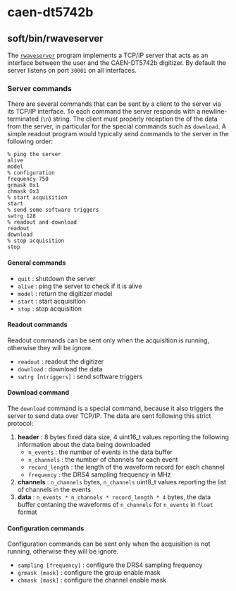 # caen-dt5742b

## soft/bin/rwaveserver
The [`rwaveserver`](soft/src/rwaveserver.cc) program implements a TCP/IP server that acts as an interface between the user and the CAEN-DT5742b digitizer. 
By default the server listens on port `30001` on all interfaces. 
### Server commands
There are several commands that can be sent by a client to the server via its TCP/IP interface. To each command the server responds with a newline-terminated (`\n`) string. The client must properly reception the of the data from the server, in particular for the special commands such as `download`. A simple readout program would typically send commands to the server in the following order:
```
% ping the server
alive
model
% configuration
frequency 750
grmask 0x1
chmask 0x3
% start acquisition
start
% send some software triggers
swtrg 128
% readout and download
readout
download
% stop acquisition
stop
```
#### General commands
* `quit` : shutdown the server
* `alive` : ping the server to check if it is alive
* `model` : return the digitizer model
* `start` : start acquisition
* `stop` : stop acquisition
#### Readout commands
Readout commands can be sent only when the acquisition is running, otherwise they will be ignore.
- `readout` : readout the digitizer
- `download` : download the data
- `swtrg [ntriggers]` : send software triggers
#### Download command
The `download` command is a special command, because it also triggers the server to send data over TCP/IP.
The data are sent following this strict protocol:
1. **header** : 8 bytes fixed data size, 4 uint16_t values reporting the following information about the data being downloaded
   - `n_events` : the number of events in the data buffer
   - `n_channels` : the number of channels for each event
   - `record_length` : the length of the waveform record for each channel
   - `frequency` : the DRS4 sampling frequency in MHz
2. **channels** : `n_channels` bytes, `n_channels` uint8_t values reporting the list of channels in the events
3. **data** : `n_events * n_channels * record_length * 4` bytes, the data buffer contaning the waveforms of `n_channels` for `n_events` in `float` format
#### Configuration commands
Configuration commands can be sent only when the acquisition is not running, otherwise they will be ignore.
- `sampling [frequency]` : configure the DRS4 sampling frequency
- `grmask [mask]` : configure the group enable mask
- `chmask [mask]` : configure the channel enable mask

